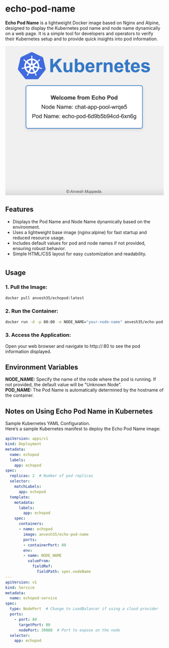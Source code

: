 # echo-pod-name  
**Echo Pod Name** is a lightweight Docker image based on Nginx and Alpine, designed to display the Kubernetes pod name and node name dynamically on a web page. It is a simple tool for developers and operators to verify their Kubernetes setup and to provide quick insights into pod information.  

![echo-pod-name](echo-pod-name.png)

## Features  
* Displays the Pod Name and Node Name dynamically based on the environment.  
* Uses a lightweight base image (nginx:alpine) for fast startup and reduced resource usage.  
* Includes default values for pod and node names if not provided, ensuring robust behavior.  
* Simple HTML/CSS layout for easy customization and readability.  

# 
## Usage  
### 1. Pull the Image:  
```sh
docker pull anvesh35/echopod:latest
```  
### 2. Run the Container:  
```sh
docker run -d -p 80:80 -e NODE_NAME="your-node-name" anvesh35/echo-pod-name:latest
```
### 3. Access the Application:  
Open your web browser and navigate to http://<public-ip>:80 to see the pod information displayed.  

## Environment Variables  
**NODE_NAME:** Specify the name of the node where the pod is running. If not provided, the default value will be "Unknown Node".  
**POD_NAME:** The Pod Name is automatically determined by the hostname of the container.  

## Notes on Using Echo Pod Name in Kubernetes   
Sample Kubernetes YAML Configuration.  
Here’s a sample Kubernetes manifest to deploy the Echo Pod Name image:   
```yaml
apiVersion: apps/v1
kind: Deployment
metadata:
  name: echopod
  labels:
    app: echopod
spec:
  replicas: 2  # Number of pod replicas
  selector:
    matchLabels:
      app: echopod
  template:
    metadata:
      labels:
        app: echopod
    spec:
      containers:
      - name: echopod
        image: anvesh35/echo-pod-name
        ports:
        - containerPort: 80
        env:
        - name: NODE_NAME
          valueFrom:
            fieldRef:
              fieldPath: spec.nodeName
---
apiVersion: v1
kind: Service
metadata:
  name: echopod-service
spec:
  type: NodePort  # Change to LoadBalancer if using a cloud provider
  ports:
    - port: 80
      targetPort: 80
      nodePort: 30080  # Port to expose on the node
  selector:
    app: echopod
```